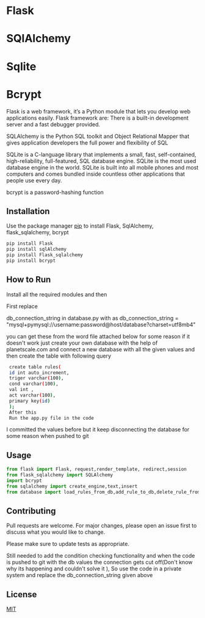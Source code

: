 # Flask
# SQlAlchemy
# Sqlite
# Bcrypt



Flask is a web framework, it’s a Python module that lets you develop web applications easily. Flask framework are: There is a built-in development server and a fast debugger provided.

SQLAlchemy is the Python SQL toolkit and Object Relational Mapper that gives application developers the full power and flexibility of SQL

SQLite is a C-language library that implements a small, fast, self-contained, high-reliability, full-featured, SQL database engine. SQLite is the most used database engine in the world. SQLite is built into all mobile phones and most computers and comes bundled inside countless other applications that people use every day.

bcrypt is a password-hashing function


## Installation

Use the package manager [pip](https://pip.pypa.io/en/stable/) to install Flask, SqlAlchemy, flask_sqlalchemy, bcrypt

```bash
pip install Flask
pip install sqlAlchemy
pip install Flask_sqlalchemy
pip install bcrypt
```
## How to Run

Install all the required modules and then

First replace 

db_connection_string in database.py with
as db_connection_string = "mysql+pymysql://username:password@host/database?charset=utf8mb4"

you can get these from the word file attached below
for some reason if it doesn't work just create your own database with the help of planetscale.com and connect a new database with all the given values and
then create the table with following query

```bash
 create table rules(
 id int auto_increment,
 triger varchar(100),
 cond varchar(100),
 val int ,
 act varchar(100),
 primary key(id)
 );
 After this 
 Run the app.py file in the code  
```
I committed the values before but it keep disconnecting the database for some reason when pushed to git

## Usage

```python
from flask import Flask, request,render_template, redirect,session
from flask_sqlalchemy import SQLAlchemy
import bcrypt
from sqlalchemy import create_engine,text,insert
from database import load_rules_from_db,add_rule_to_db,delete_rule_from_db
```

## Contributing

Pull requests are welcome. For major changes, please open an issue first
to discuss what you would like to change.

Please make sure to update tests as appropriate.

Still needed to add the condition checking functionality and when the code is pushed to git with the db values the connection gets cut off(Don't know why its happening and couldn't solve it ), So use the code in a private system and replace the db_connection_string given above 


## License

[MIT](https://choosealicense.com/licenses/mit/)
